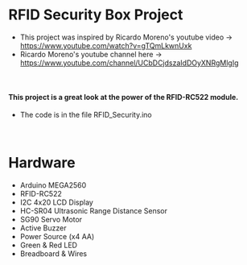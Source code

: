 # RFID Security Box Project 
- This project was inspired by Ricardo Moreno's youtube video -> https://www.youtube.com/watch?v=gTQmLkwnUxk
- Ricardo Moreno's youtube channel here -> https://www.youtube.com/channel/UCbDCjdszaIdDOyXNRgMlgIg

<br>

#### This project is a great look at the power of the RFID-RC522 module. 
- The code is in the file RFID_Security.ino
<br>

# Hardware
- Arduino MEGA2560
- RFID-RC522 
- I2C 4x20 LCD Display 
- HC-SR04 Ultrasonic Range Distance Sensor
- SG90 Servo Motor
- Active Buzzer
- Power Source (x4 AA) 
- Green & Red LED 
- Breadboard & Wires
